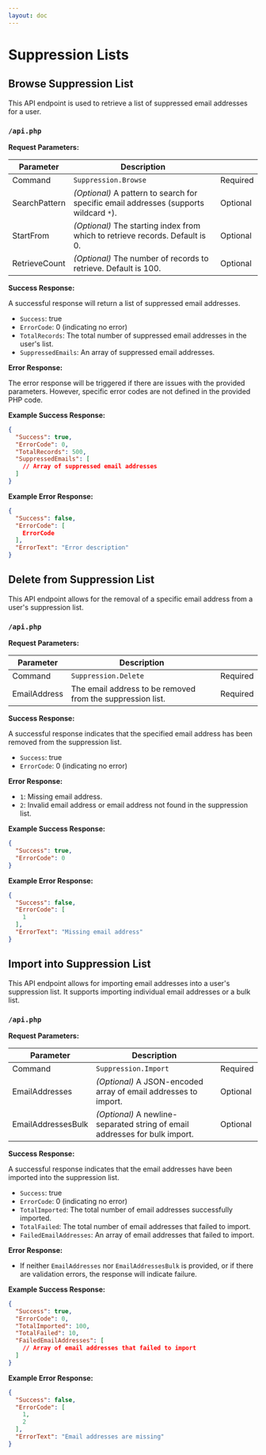 ```yaml
---
layout: doc
---
```


# Suppression Lists

## Browse Suppression List

This API endpoint is used to retrieve a list of suppressed email addresses for a user.

### <Badge type="info" text="POST" /> `/api.php`

**Request Parameters:**

| Parameter      | Description                                                                            |          |
|----------------|----------------------------------------------------------------------------------------|----------|
| Command        | `Suppression.Browse`                                                                   | Required |
| SearchPattern  | *(Optional)* A pattern to search for specific email addresses (supports wildcard `*`). | Optional |
| StartFrom      | *(Optional)* The starting index from which to retrieve records. Default is 0.          | Optional |
| RetrieveCount  | *(Optional)* The number of records to retrieve. Default is 100.                        | Optional |

**Success Response:**

A successful response will return a list of suppressed email addresses.

- `Success`: true
- `ErrorCode`: 0 (indicating no error)
- `TotalRecords`: The total number of suppressed email addresses in the user's list.
- `SuppressedEmails`: An array of suppressed email addresses.

**Error Response:**

The error response will be triggered if there are issues with the provided parameters. However, specific error codes are
not defined in the provided PHP code.

**Example Success Response:**

```json
{
  "Success": true,
  "ErrorCode": 0,
  "TotalRecords": 500,
  "SuppressedEmails": [
    // Array of suppressed email addresses
  ]
}
```

**Example Error Response:**

```json
{
  "Success": false,
  "ErrorCode": [
    ErrorCode
  ],
  "ErrorText": "Error description"
}
```

## Delete from Suppression List

This API endpoint allows for the removal of a specific email address from a user's suppression list.

### <Badge type="info" text="POST" /> `/api.php`

**Request Parameters:**

| Parameter     | Description                                                |          |
|---------------|------------------------------------------------------------|----------|
| Command       | `Suppression.Delete`                                       | Required |
| EmailAddress  | The email address to be removed from the suppression list. | Required |

**Success Response:**

A successful response indicates that the specified email address has been removed from the suppression list.

- `Success`: true
- `ErrorCode`: 0 (indicating no error)

**Error Response:**

- `1`: Missing email address.
- `2`: Invalid email address or email address not found in the suppression list.

**Example Success Response:**

```json
{
  "Success": true,
  "ErrorCode": 0
}
```

**Example Error Response:**

```json
{
  "Success": false,
  "ErrorCode": [
    1
  ],
  "ErrorText": "Missing email address"
}
```

## Import into Suppression List

This API endpoint allows for importing email addresses into a user's suppression list. It supports importing individual
email addresses or a bulk list.

### <Badge type="info" text="POST" /> `/api.php`

**Request Parameters:**

| Parameter          | Description                                                                 |          |
|--------------------|-----------------------------------------------------------------------------|----------|
| Command            | `Suppression.Import`                                                        | Required |
| EmailAddresses     | *(Optional)* A JSON-encoded array of email addresses to import.             | Optional |
| EmailAddressesBulk | *(Optional)* A newline-separated string of email addresses for bulk import. | Optional |

**Success Response:**

A successful response indicates that the email addresses have been imported into the suppression list.

- `Success`: true
- `ErrorCode`: 0 (indicating no error)
- `TotalImported`: The total number of email addresses successfully imported.
- `TotalFailed`: The total number of email addresses that failed to import.
- `FailedEmailAddresses`: An array of email addresses that failed to import.

**Error Response:**

- If neither `EmailAddresses` nor `EmailAddressesBulk` is provided, or if there are validation errors, the response will
  indicate failure.

**Example Success Response:**

```json
{
  "Success": true,
  "ErrorCode": 0,
  "TotalImported": 100,
  "TotalFailed": 10,
  "FailedEmailAddresses": [
    // Array of email addresses that failed to import
  ]
}
```

**Example Error Response:**

```json
{
  "Success": false,
  "ErrorCode": [
    1,
    2
  ],
  "ErrorText": "Email addresses are missing"
}
```

